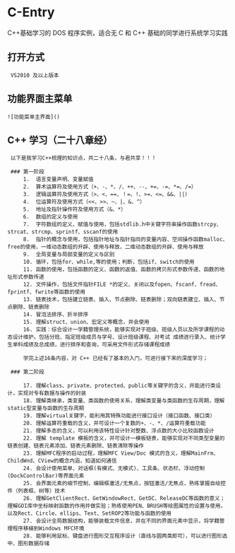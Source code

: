 # C-Entry
  C++基础学习的 DOS 程序实例，适合无 C 和 C++ 基础的同学进行系统学习实践
  
  ## 打开方式
     VS2010 及以上版本
     
  ## 功能界面主菜单
    ![功能菜单主界面]()
    
  ## C++ 学习（二十八章经）
     以下是我学习C++梳理的知识点，共二十八条，与君共享！！！
     
     ### 第一阶段
         1.  语言变量声明、变量赋值
         2.  算术运算符及使用方式（+、-、*、/、++、--、+=、-=、*=、/=）
         3.  逻辑运算符及使用方式（>、<、==、！=、!、>=、<=、&&、||）
         4.  位运算符及使用方式（<<、>>、~、|、&、^）
         5.  地址及指针操作符及使用方式（&、*）
         6.  数组的定义与使用
         7.  字符数组的定义、赋值与使用，包括stdlib.h中关键字符串操作函数strcpy、strcat、strcmp、sprintf、sscanf的使用
         8.  指针的概念与使用，包括指针地址与指针指向的变量内容、空间操作函数malloc、free的使用，一维动态数组的开辟、使用与释放，二维动态数组的开辟、使用与释放
         9.  全局变量与局部变量的定义与区别
         10. 循环，包括for、while,等的使用；判断，包括if、switch的使用
         11. 函数的使用，包括函数的定义、函数的返值、函数的拷贝形式参数传递、函数的地址形式参数传递
         12. 文件操作，包括文件指针FILE *的定义、关闭以及fopen、fscanf、fread、fprintf、fwrite等函数的使用
         13. 链表技术，包括建立链表、插入、节点删除、链表删除；双向链表建立、插入、节点删除、链表删除
         14. 冒泡法排序、折半排序
         15. 理解struct、union、宏定义等概念，并会使用
         16. 实践：综合设计一学籍管理系统，能够实现对于班级、班级人员以及所学课程的动态设计维护。包括分班、指定班级成员与学号、设计班级课程、对考试 成绩进行录入、统计学生单科成绩及总成绩，进行排序和查询，可采用文件形式存储课程成绩
         
         学完上述16条内容，对 C++ 已经有了基本的入门，可进行接下来的深度学习；
         
     ### 第二阶段
          
         17. 理解class、private、protected、public等关键字的含义，并能进行类设计，实现对专有数据与操作的封装
         18. 理解类继承，类变量、类函数的使用关系，理解类变量与类函数的生存周期，理解static型变量与函数的生存周期
         19. 理解virtual关键字，能利用其特殊功能进行接口设计（接口函数、接口类）
         20. 理解运算符重载的含义，并可设计一个复数的+、-、*、/运算符重载功能
         21. 理解多态的含义，可以利用该特性设计针对整数、浮点数的大小比较函数设计
         22. 理解 template 模板的含义，并可设计一模板链表，能够实现对不同类型变量的链表创建、链表元素添加、链表元素删除、链表清除等操作
         23. 理解MFC程序的启动过程，理解MFC View/Doc 模式的含义，理解MainFrm、ChildWnd、CView的概念内涵，知道如何通信
         24. 会设计使用菜单、对话框(有模式、无模式)、工具条、状态栏、浮动控制(DockControlBar)等界面元素
         25. 会界面元素的细节控制，编辑框激活/无焦点，按钮激活/无焦点，熟练掌握自绘控件（列表框、树等）技术
         26. 理解GetClientRect、GetWindowRect、GetDC、ReleaseDC等函数的意义；理解GDI库中坐标映射函数的作用并做实验；熟练使用PEN、BRUSH等绘图属性的设置与使用，以及Rect、Circle、ellips、Text、SetROP2等功能与函数的使用
         27. 会设计全局数据结构，能够装载文件信息，并在不同的界面元素中显示，将学籍管理程序移植到Windows MFC环境
         28. 能够利用鼠标、键盘进行图形交互程序设计（直线与圆两类即可），可以进行图形选中、图形数据存储
  
